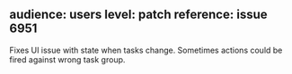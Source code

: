 audience: users
level: patch
reference: issue 6951
---

Fixes UI issue with state when tasks change. Sometimes actions could be fired against wrong task group.
